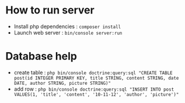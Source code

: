 # How to run server
 - Install php dependencies : `composer install` 
 - Launch web server : `bin/console server:run`
 
 # Database help
 - create table :
 `php bin/console doctrine:query:sql "CREATE TABLE post(id INTEGER PRIMARY KEY, title STRING, content STRING, date DATE, author STRING, picture STRING)"`
 - add row :
 `php bin/console doctrine:query:sql "INSERT INTO post VALUES(1, 'title', 'content', '10-11-12', 'author', 'picture')"`
